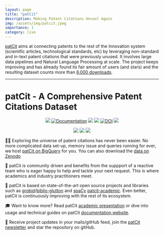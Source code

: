 ```yaml
---
layout: page
title: "patCit"
description: Making Patent Citations Uncool Again
img: /assets/img/patcit.jpeg
importance: 1
category: live
---
```


[patCit](https://github.com/cverluise/PatCit) aims at connecting patents to the rest 
of the Innovation system (scientific articles, technological standards, etc) by 
leveraging non-standard and in-text patent citations that were previously unused. It 
involves large data pipelines and Natural Language Processing at scale. The project 
keeps improving and has already found its fair amount of users (and stars) and the 
resulting dataset counts more than [6,000 downloads](https://zenodo.org/record/4391095).

---

# patCit - A Comprehensive Patent Citations Dataset


<p align="center">
	<img src="https://img.shields.io/badge/release-0.3.1-yellow">
	<a href="https://cverluise.github.io/PatCit/">
	<img alt="Documentation" src="https://img.shields.io/badge/website-online-brightgreen"></a>
	<img src="https://img.shields.io/badge/code-MIT-green">
	<img src="https://img.shields.io/badge/data-CC%20BY%204.0-blue">
	<a href="https://doi.org/10.5281/zenodo.3710993">
	<img src="https://img.shields.io/badge/zenodo-0.3.1-darkblue" alt="DOI"></a>
	<img src="https://img.shields.io/badge/models-dvc-purple">
</p>


<p align="center">
<img src="https://img.shields.io/github/watchers/cverluise/PatCit?style=social">
<img src="https://img.shields.io/github/stars/cverluise/PatCit?style=social">
<img src="https://img.shields.io/github/forks/cverluise/PatCit?style=social">
</p>





👩‍🔬 Exploring the universe of patent citations has never been easier. No more complicated data set-up, memory issue and queries running for ever, we host [patCit on BigQuery](https://console.cloud.google.com/bigquery?project=patcit-public-data&p=patcit-public-data&page=project) for you. You can also download the [data on Zenodo](https://zenodo.org/record/4391095)

<p>
</p>


🤗 patCit is community driven and benefits from the suppport of a reactive team who is eager happy to help and tackle your next request. This is where academics and industry practitioners meet.

<p>
</p>


🔮 patCit is based on state-of-the-art open source projects and libraries such as [grobid](https://github.com/kermitt2/grobid)/[biblio-glutton](https://github.com/kermitt2/biblio-glutton) and [spaCy](https://github.com/explosion/spaCy)
[patcit-academic](https://docs.google.com/presentation/d/11COlz64EZn8PipXvnDBBZI_bnDD0fpm6tyx1_EqD6lU/edit?usp=sharing). Even better, patCit is continuously improving with the rest of its ecosystem.

<p>
</p>

🎓 Want to know more? Read patCit [academic presentation](https://docs.google.com/presentation/d/11COlz64EZn8PipXvnDBBZI_bnDD0fpm6tyx1_EqD6lU/edit?usp=sharing) or dive into usage and technical guides on patCit [documentation website](https://cverluise.github.io/PatCit/).

<p>
</p>

💌 Receive project updates in your mails/gitHub feed, join the [patCit newsletter](https://tinyletter.com/patcit) and star the repository on gitHub.
